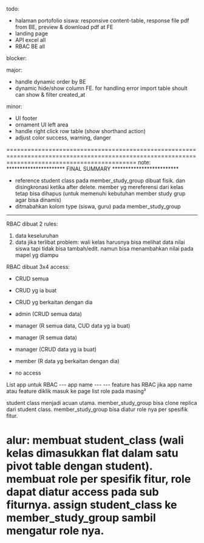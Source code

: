 todo:
- halaman portofolio siswa: responsive content-table, response file pdf from BE, preview & download pdf at FE
- landing page
- API excel all
- RBAC BE all 




blocker:




major:
- handle dynamic order by BE
- dynamic hide/show column FE. for handling error import table shoult can show & filter created_at



minor:
- UI footer
- ornament UI left area
- handle right click row table (show shorthand action)
- adjust color success, warning, danger


















=================================================================================================================================================
note:
********************** FINAL SUMMARY *************************
- reference student class pada member_study_group dibuat fisik. dan disingkronasi ketika after delete. member yg mereferensi dari kelas tetap bisa dihapus (untuk memenuhi kebutuhan member study grup agar bisa dinamis)
- ditmabahkan kolom type (siswa, guru) pada member_study_group

***********************************************
RBAC dibuat 2 rules:
1. data keseluruhan
2. data jika terlibat
problem: wali kelas harusnya bisa melihat data nilai siswa tapi tidak bisa tambah/edit. namun bisa menambahkan nilai pada mapel yg diampu


RBAC dibuat 3x4 access:
- CRUD semua
- CRUD yg ia buat
- CRUD yg berkaitan dengan dia


- admin (CRUD semua data)
- manager (R semua data, CUD data yg ia buat)
- manager (R semua data)
- manager (CRUD data yg ia buat)
- member (R data yg berkaitan dengan dia)
- no access


List app untuk RBAC
--- app name
--- --- feature has RBAC
jika app name atau feature diklik masuk ke page list role pada masing²


student class menjadi acuan utama. member_study_group bisa clone replica dari student class. member_study_group bisa diatur role nya per spesifik fitur. 


alur: membuat student_class (wali kelas dimasukkan flat dalam satu pivot table dengan student). membuat role per spesifik fitur, role dapat diatur access pada sub fiturnya. assign student_class ke member_study_group sambil mengatur role nya.
=================================================================================================================================================